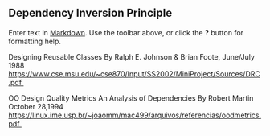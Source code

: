 ## Dependency Inversion Principle



Enter text in [Markdown](http://daringfireball.net/projects/markdown/). Use the toolbar above, or click the **?** button for formatting help.


Designing Reusable Classes By Ralph E. Johnson & Brian Foote, June/July 1988
https://www.cse.msu.edu/~cse870/Input/SS2002/MiniProject/Sources/DRC.pdf 

OO Design Quality Metrics An Analysis of Dependencies By Robert Martin October 28,1994 
https://linux.ime.usp.br/~joaomm/mac499/arquivos/referencias/oodmetrics.pdf 